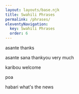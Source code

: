 ```yaml
---
layout: layouts/base.njk
title: Swahili Phrases
permalink: /phrases/
eleventyNavigation:
  key: Swahili Phrases
  order: 6
---
```

asante thanks

asante sana thankyou very much

karibou welcome

poa

habari  what's the news